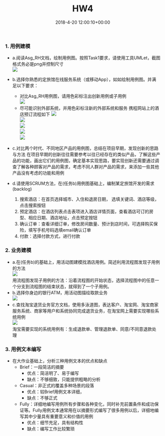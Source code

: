 ﻿---
layout: post

title: HW4

date: 2018-4-20 12:00:10+00:00

categories: 日志

tags: 博客

---
### 1. 用例建模
- a.阅读Asg_RH文档，绘制用例图。按照Task1要求，请使用工具UMLet，截图格式务必是png并控制尺寸<br/>
    ![](../Assets/hw4/hw4_1_a.png)
- b.选择你熟悉的定旅馆在线服务系统（或移动App），如如绘制用例图。并满足以下要求：
    - 对比Asg_RH用例图，请用色彩标注出创新用例或子用例<br/>
    ![](../Assets/hw4/hw4_1_b_use_case.png)
    - 尽可能识别外部系统，并用色彩标注新的外部系统和服务
    携程网站上的酒店预订流程如下
    ![](../Assets/hw4/hw4_1_b_1.png)<br/>
    ![](../Assets/hw4/hw4_1_b_2.png)<br/>
    ![](../Assets/hw4/hw4_1_b_3.png)<br/>
    ![](../Assets/hw4/hw4_1_b_4.png)<br/>
    ![](../Assets/hw4/hw4_1_b_5.png)<br/>
    
- c.对比两个时代、不同地区产品的用例图，总结在项目早期，发现创新的思路与方法
    在项目早期的创新往往需要参考以往已经存在的类似产品，了解这些产品的功能，画出它们的用例图，确定基本实现思路，要实现创新还需要通过调查了解各种顾客对产品的需求，考虑不同人群对产品的需求，来添加一些其他产品没有考虑的功能和用例
   
- d.请使用SCRUM方法，在(任务b)用例图基础上，编制某定旅馆开发的需求(backlog)
    1. 搜索酒店：在首页选择城市、入住和退房日期， 选填关键词、酒店等级，点击搜索按钮
    2. 预定酒店：在酒店列表点击表项进入酒店详情页面，查看酒店可订的房型、相应日期、酒店地址，点击预定按钮
    3. 确认订单：查看详细订单，修改房间数量、预计到店时间，可选择购买保险，填写手机号码选填email确认订单
    4. 付款：选择付款方式，进行付款

### 2. 业务建模
- a.在(任务b)的基础上，用活动图建模找酒店用例。简述利用流程图发现子用例的方法<br/>
    ![](../Assets/hw4/hw4_2_a.png)<br/>
    用流程图发现子用例的方法：沿着流程图的开始状态，选择流程图中的任意一个分支到流程图的结束状态，就得到了一个子用例。
- b.选择你身边的银行ATM，用活动图描绘取款业务<br/>
    ![](../Assets/hw4/hw4_2_b.png)
- c.查找淘宝退货业务官方文档，使用多泳道图，表达客户、淘宝网、淘宝商家服务系统、商家等用户和系统协同完成退货业务，在淘宝网上需要实现哪些系统用例<br/>
    ![](../Assets/hw4/hw4_2_c.png)<br/>
    淘宝需要实现的系统用例有：生成退款单、管理退款单、同意/不同意退款处理
### 3. 用例文本编写
- 在大作业基础上，分析三种用例文本的优点和缺点
    - Brief：一段简洁的摘要
        - 优点：简洁明了、易于编写
        - 缺点：不够细致，只能提供粗略的分析
    - Casual：非正式的覆盖多种场景的段落
        - 优点：较Brief用例文本详细，
        - 缺点：不够正式
    - Fully：详细地编写用例所有步骤和各种变化，同时补充前置条件和成功保证等。Fully用例文本通常用在以摘要形式编写了很多用例以后，详细地编写其中少量具有重要意义和价值的用例
        - 优点：细节充足，具有结构性
        - 缺点：编写工作比较繁琐